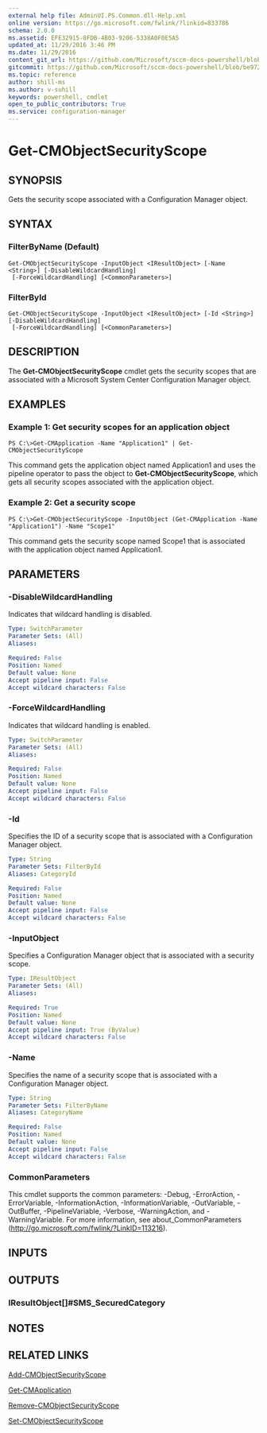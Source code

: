 ```yaml
---
external help file: AdminUI.PS.Common.dll-Help.xml
online version: https://go.microsoft.com/fwlink/?linkid=833786
schema: 2.0.0
ms.assetid: EFE32915-8FDB-4B03-9206-5338A0F0E5A5
updated_at: 11/29/2016 3:46 PM
ms.date: 11/29/2016
content_git_url: https://github.com/Microsoft/sccm-docs-powershell/blob/master/sccm-cmdlets/ConfigurationManager/vlatest/Get-CMObjectSecurityScope.md
gitcommit: https://github.com/Microsoft/sccm-docs-powershell/blob/be9723fe908914c0e1ed2689b3ffaa3b56f1b53b/sccm-cmdlets/ConfigurationManager/vlatest/Get-CMObjectSecurityScope.md
ms.topic: reference
author: shill-ms
ms.author: v-suhill
keywords: powershell, cmdlet
open_to_public_contributors: True
ms.service: configuration-manager
---
```


# Get-CMObjectSecurityScope

## SYNOPSIS
Gets the security scope associated with a Configuration Manager object.

## SYNTAX

### FilterByName (Default)
```
Get-CMObjectSecurityScope -InputObject <IResultObject> [-Name <String>] [-DisableWildcardHandling]
 [-ForceWildcardHandling] [<CommonParameters>]
```

### FilterById
```
Get-CMObjectSecurityScope -InputObject <IResultObject> [-Id <String>] [-DisableWildcardHandling]
 [-ForceWildcardHandling] [<CommonParameters>]
```

## DESCRIPTION
The **Get-CMObjectSecurityScope** cmdlet gets the security scopes that are associated with a Microsoft System Center Configuration Manager object.

## EXAMPLES

### Example 1: Get security scopes for an application object
```
PS C:\>Get-CMApplication -Name "Application1" | Get-CMObjectSecurityScope
```

This command gets the application object named Application1 and uses the pipeline operator to pass the object to **Get-CMObjectSecurityScope**, which gets all security scopes associated with the application object.

### Example 2: Get a security scope
```
PS C:\>Get-CMObjectSecurityScope -InputObject (Get-CMApplication -Name "Application1") -Name "Scope1"
```

This command gets the security scope named Scope1 that is associated with the application object named Application1.

## PARAMETERS

### -DisableWildcardHandling
Indicates that wildcard handling is disabled.

```yaml
Type: SwitchParameter
Parameter Sets: (All)
Aliases: 

Required: False
Position: Named
Default value: None
Accept pipeline input: False
Accept wildcard characters: False
```

### -ForceWildcardHandling
Indicates that wildcard handling is enabled.

```yaml
Type: SwitchParameter
Parameter Sets: (All)
Aliases: 

Required: False
Position: Named
Default value: None
Accept pipeline input: False
Accept wildcard characters: False
```

### -Id
Specifies the ID of a security scope that is associated with a Configuration Manager object.

```yaml
Type: String
Parameter Sets: FilterById
Aliases: CategoryId

Required: False
Position: Named
Default value: None
Accept pipeline input: False
Accept wildcard characters: False
```

### -InputObject
Specifies a Configuration Manager object that is associated with a security scope.

```yaml
Type: IResultObject
Parameter Sets: (All)
Aliases: 

Required: True
Position: Named
Default value: None
Accept pipeline input: True (ByValue)
Accept wildcard characters: False
```

### -Name
Specifies the name of a security scope that is associated with a Configuration Manager object.

```yaml
Type: String
Parameter Sets: FilterByName
Aliases: CategoryName

Required: False
Position: Named
Default value: None
Accept pipeline input: False
Accept wildcard characters: False
```

### CommonParameters
This cmdlet supports the common parameters: -Debug, -ErrorAction, -ErrorVariable, -InformationAction, -InformationVariable, -OutVariable, -OutBuffer, -PipelineVariable, -Verbose, -WarningAction, and -WarningVariable. For more information, see about_CommonParameters (http://go.microsoft.com/fwlink/?LinkID=113216).

## INPUTS

## OUTPUTS

### IResultObject[]#SMS_SecuredCategory

## NOTES

## RELATED LINKS

[Add-CMObjectSecurityScope](xref:ConfigurationManager/vlatest/Add-CMObjectSecurityScope.md)

[Get-CMApplication](xref:ConfigurationManager/vlatest/Get-CMApplication.md)

[Remove-CMObjectSecurityScope](xref:ConfigurationManager/vlatest/Remove-CMObjectSecurityScope.md)

[Set-CMObjectSecurityScope](xref:ConfigurationManager/vlatest/Set-CMObjectSecurityScope.md)


